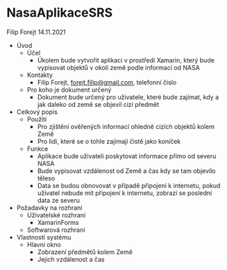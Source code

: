 # NasaAplikaceSRS
Filip Forejt
14.11.2021
* Úvod
    * Účel
      * Úkolem bude vytvořit aplikaci v prostředí Xamarin, který bude vypisovat objektů v okolí země podle informací od NASA
    * Kontakty
      * Filip Forejt, forejt.filip@gmail.com, telefonní číslo
    * Pro koho je dokument určený
      * Dokument bude určený pro uživatele, které bude zajímat, kdy a jak daleko od země se objevil cizí předmět
* Celkový popis
    * Použití
      * Pro zjištění ověřených informací ohledně cizích objektů kolem Země
      * Pro lidi, které se o tohle zajímají čistě jako koníček
    * Funkce 
      * Aplikace bude uživateli poskytovat informace přímo od severu NASA
      * Bude vypisovat vzdálenost od Země a čas kdy se tam objevilo těleso
      * Data se budou obnovovat v případě připojení k internetu, pokud uživatel nebude mít připojení k internetu, zobrazí se poslední data ze severu
* Požadavky na rozhraní
    * Uživatelské rozhraní
      * XamarinForms
    * Softwarová rozhraní
* Vlastnosti systému
    * Hlavní okno
      * Zobrazení předmětů kolem Země
      * Jejich vzdálenost a čas
